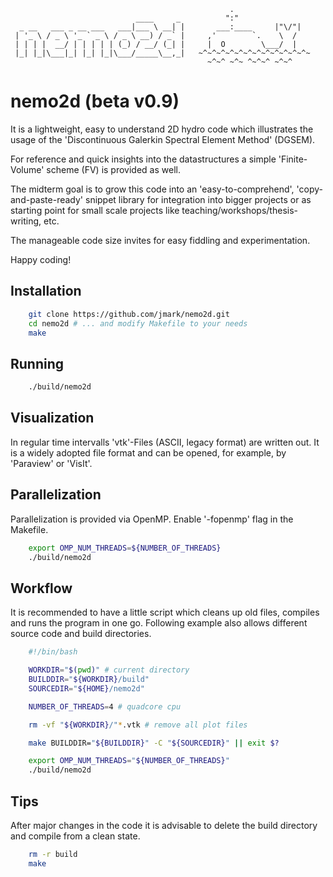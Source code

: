 ```
                                                 .                 
                            ____     _          ":"                
  _ __   ___ _ __ ___   ___|___ \ __| |       ___:____     |"\/"|  
 | '_ \ / _ \ '_ ` _ \ / _ \ __) / _` |     ,'        `.    \  /   
 | | | |  __/ | | | | | (_) / __/ (_| |     |  O        \___/  |   
 |_| |_|\___|_| |_| |_|\___/_____\__,_|   ~^~^~^~^~^~^~^~^~^~^~^~^~
                                            ~^~^ ~^~ ^~^~^ ~^~^    
```

# nemo2d (beta v0.9) #

It is a lightweight, easy to understand 2D hydro code which illustrates the usage
of the 'Discontinuous Galerkin Spectral Element Method' (DGSEM).

For reference and quick insights into the datastructures a simple 'Finite-Volume'
scheme (FV) is provided as well.

The midterm goal is to grow this code into an 'easy-to-comprehend',
'copy-and-paste-ready' snippet library for integration into bigger projects or as
starting point for small scale projects like teaching/workshops/thesis-writing, etc.

The manageable code size invites for easy fiddling and experimentation.

Happy coding!

## Installation ##

```bash
    git clone https://github.com/jmark/nemo2d.git
    cd nemo2d # ... and modify Makefile to your needs
    make
```
## Running ##

```bash
    ./build/nemo2d
```

## Visualization ##

In regular time intervalls 'vtk'-Files (ASCII, legacy format) are written out.
It is a widely adopted file format and can be opened, for example, by 'Paraview'
or 'VisIt'.

## Parallelization ##

Parallelization is provided via OpenMP. Enable '-fopenmp' flag in the Makefile.

```bash
    export OMP_NUM_THREADS=${NUMBER_OF_THREADS}
    ./build/nemo2d
```

## Workflow ##

It is recommended to have a little script which cleans up old files, compiles
and runs the program in one go. Following example also allows different source
code and build directories.

```bash
    #!/bin/bash

    WORKDIR="$(pwd)" # current directory
    BUILDDIR="${WORKDIR}/build"
    SOURCEDIR="${HOME}/nemo2d"

    NUMBER_OF_THREADS=4 # quadcore cpu

    rm -vf "${WORKDIR}/"*.vtk # remove all plot files

    make BUILDDIR="${BUILDDIR}" -C "${SOURCEDIR}" || exit $?

    export OMP_NUM_THREADS="${NUMBER_OF_THREADS}"
    ./build/nemo2d
```

## Tips ##
After major changes in the code it is advisable to delete the build directory
and compile from a clean state.
```bash
    rm -r build
    make
```

